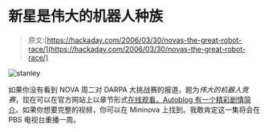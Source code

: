 # 新星是伟大的机器人种族

> 原文:[https://hackaday.com/2006/03/30/novas-the-great-robot-race/](https://hackaday.com/2006/03/30/novas-the-great-robot-race/)

![stanley](../Images/2e661fbbd0b210f4b0a4a8b168be61bf.png)

如果你没有看到 NOVA 周二对 DARPA 大挑战赛的报道，题为*伟大的机器人竞赛*，现在可以在官方网站上以章节形式[在线观看。Autoblog 有一个](http://www.pbs.org/wgbh/nova/darpa/)[精彩剧情简介](http://www.autoblog.com/2006/03/29/the-great-robot-race-adds-dimension-to-darpa-challenge/)。如果你想要完整的视频，你可以在 Mininova 上找到。我敢肯定这一集将会在 PBS 电视台重播一周。